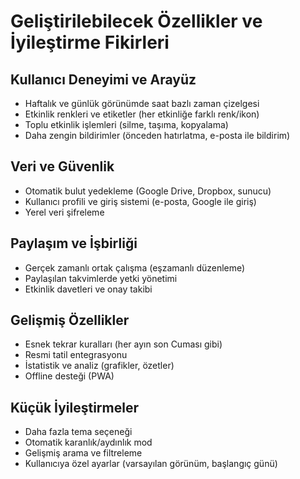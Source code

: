 # Geliştirilebilecek Özellikler ve İyileştirme Fikirleri

## Kullanıcı Deneyimi ve Arayüz
- Haftalık ve günlük görünümde saat bazlı zaman çizelgesi
- Etkinlik renkleri ve etiketler (her etkinliğe farklı renk/ikon)
- Toplu etkinlik işlemleri (silme, taşıma, kopyalama)
- Daha zengin bildirimler (önceden hatırlatma, e-posta ile bildirim)

## Veri ve Güvenlik
- Otomatik bulut yedekleme (Google Drive, Dropbox, sunucu)
- Kullanıcı profili ve giriş sistemi (e-posta, Google ile giriş)
- Yerel veri şifreleme

## Paylaşım ve İşbirliği
- Gerçek zamanlı ortak çalışma (eşzamanlı düzenleme)
- Paylaşılan takvimlerde yetki yönetimi
- Etkinlik davetleri ve onay takibi

## Gelişmiş Özellikler
- Esnek tekrar kuralları (her ayın son Cuması gibi)
- Resmi tatil entegrasyonu
- İstatistik ve analiz (grafikler, özetler)
- Offline desteği (PWA)

## Küçük İyileştirmeler
- Daha fazla tema seçeneği
- Otomatik karanlık/aydınlık mod
- Gelişmiş arama ve filtreleme
- Kullanıcıya özel ayarlar (varsayılan görünüm, başlangıç günü) 